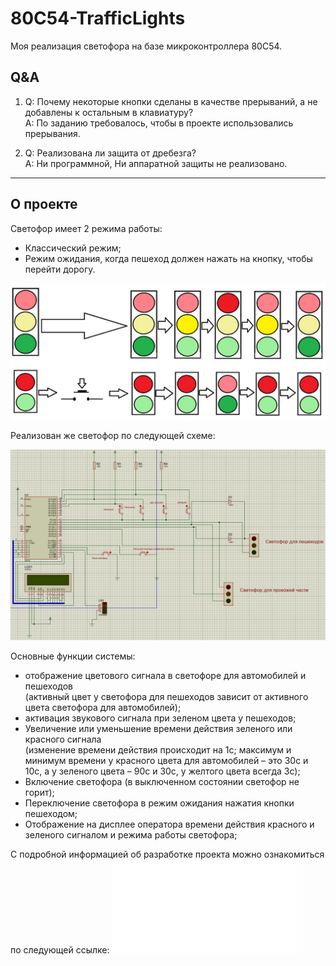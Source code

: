 # 80C54-TrafficLights

Моя реализация светофора на базе микроконтроллера 80С54.

## Q&A

1) Q: Почему некоторые кнопки сделаны в качестве прерываний, а не добавлены к остальным в клавиатуру?  
A: По заданию требовалось, чтобы в проекте использовались прерывания.

2) Q: Реализована ли защита от дребезга?  
   A: Ни программной, Ни аппаратной защиты не реализовано.

---

## О проекте

Светофор имеет 2 режима работы:

- Классический режим;
- Режим ожидания, когда пешеход должен нажать на кнопку, чтобы перейти дорогу.

![Режимы работы](/images/mode.jpg)

Реализован же светофор по следующей схеме:

![Схема](/images/scheme.jpg)

Основные функции системы:

- отображение цветового сигнала в светофоре для автомобилей и пешеходов  
(активный цвет у светофора для пешеходов зависит от активного цвета светофора для автомобилей);
- активация звукового сигнала при зеленом цвета у пешеходов;
- Увеличение или уменьшение времени действия зеленого или красного сигнала  
(изменение времени действия происходит на 1с; максимум и минимум времени у красного цвета для автомобилей – это 30с и 10с, а у зеленого цвета – 90с и 30с, у желтого цвета всегда 3с);
- Включение светофора (в выключенном состоянии светофор не горит);
- Переключение светофора в режим ожидания нажатия кнопки пешеходом;
- Отображение на дисплее оператора времени действия красного и зеленого сигналом и режима работы светофора;

С подробной информацией об разработке проекта можно ознакомиться по следующей ссылке:
![Ссылка](/docs/development.pdf)
